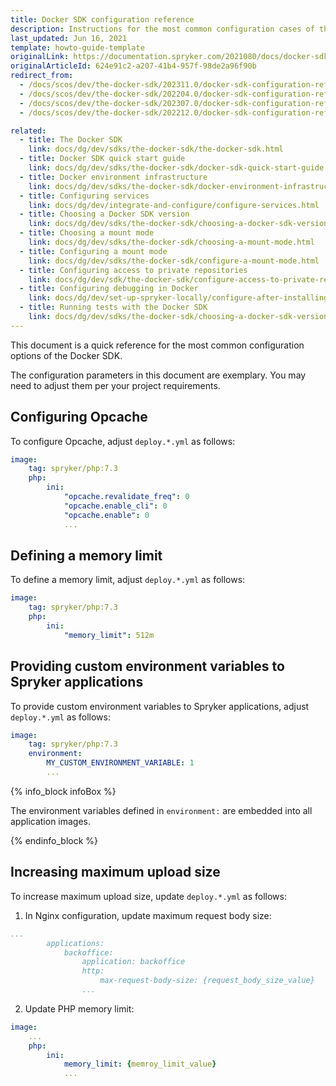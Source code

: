 ```yaml
---
title: Docker SDK configuration reference
description: Instructions for the most common configuration cases of the Docker SDK.
last_updated: Jun 16, 2021
template: howto-guide-template
originalLink: https://documentation.spryker.com/2021080/docs/docker-sdk-configuration-reference
originalArticleId: 624e91c2-a207-41b4-957f-98de2a96f90b
redirect_from:
  - /docs/scos/dev/the-docker-sdk/202311.0/docker-sdk-configuration-reference.html
  - /docs/scos/dev/the-docker-sdk/202204.0/docker-sdk-configuration-reference.html
  - /docs/scos/dev/the-docker-sdk/202307.0/docker-sdk-configuration-reference.html
  - /docs/scos/dev/the-docker-sdk/202212.0/docker-sdk-configuration-reference.html

related:
  - title: The Docker SDK
    link: docs/dg/dev/sdks/the-docker-sdk/the-docker-sdk.html
  - title: Docker SDK quick start guide
    link: docs/dg/dev/sdks/the-docker-sdk/docker-sdk-quick-start-guide.html
  - title: Docker environment infrastructure
    link: docs/dg/dev/sdks/the-docker-sdk/docker-environment-infrastructure.html
  - title: Configuring services
    link: docs/dg/dev/integrate-and-configure/configure-services.html
  - title: Choosing a Docker SDK version
    link: docs/dg/dev/sdks/the-docker-sdk/choosing-a-docker-sdk-version.html
  - title: Choosing a mount mode
    link: docs/dg/dev/sdks/the-docker-sdk/choosing-a-mount-mode.html
  - title: Configuring a mount mode
    link: docs/dg/dev/sdks/the-docker-sdk/configure-a-mount-mode.html
  - title: Configuring access to private repositories
    link: docs/dg/dev/sdk/the-docker-sdk/configure-access-to-private-repositories.html
  - title: Configuring debugging in Docker
    link: docs/dg/dev/set-up-spryker-locally/configure-after-installing/configure-debugging.html
  - title: Running tests with the Docker SDK
    link: docs/dg/dev/sdks/the-docker-sdk/choosing-a-docker-sdk-version.html
---
```


This document is a quick reference for the most common configuration options of the Docker SDK.

The configuration parameters in this document are exemplary. You may need to adjust them per your project requirements.


## Configuring Opcache

To configure Opcache, adjust `deploy.*.yml` as follows:

```yaml
image:
    tag: spryker/php:7.3
    php:
        ini:
            "opcache.revalidate_freq": 0
            "opcache.enable_cli": 0
            "opcache.enable": 0
            ...
```

## Defining a memory limit

To define a memory limit, adjust `deploy.*.yml` as follows:

```yaml
image:
    tag: spryker/php:7.3
    php:
        ini:
            "memory_limit": 512m
```

## Providing custom environment variables to Spryker applications

To provide custom environment variables to Spryker applications, adjust `deploy.*.yml` as follows:

```yaml
image:
    tag: spryker/php:7.3
    environment:
        MY_CUSTOM_ENVIRONMENT_VARIABLE: 1
        ...
```

{% info_block infoBox %}

The environment variables defined in `environment:` are embedded into all application images.

{% endinfo_block %}

## Increasing maximum upload size

To increase maximum upload size, update `deploy.*.yml` as follows:

1. In Nginx configuration, update maximum request body size:
```yaml
...
		applications:
			backoffice:
				application: backoffice
				http:
					max-request-body-size: {request_body_size_value}
				...
```

2. Update PHP memory limit:

```yaml
image:
    ...
    php:
        ini:
            memory_limit: {memroy_limit_value}
            ...
```
